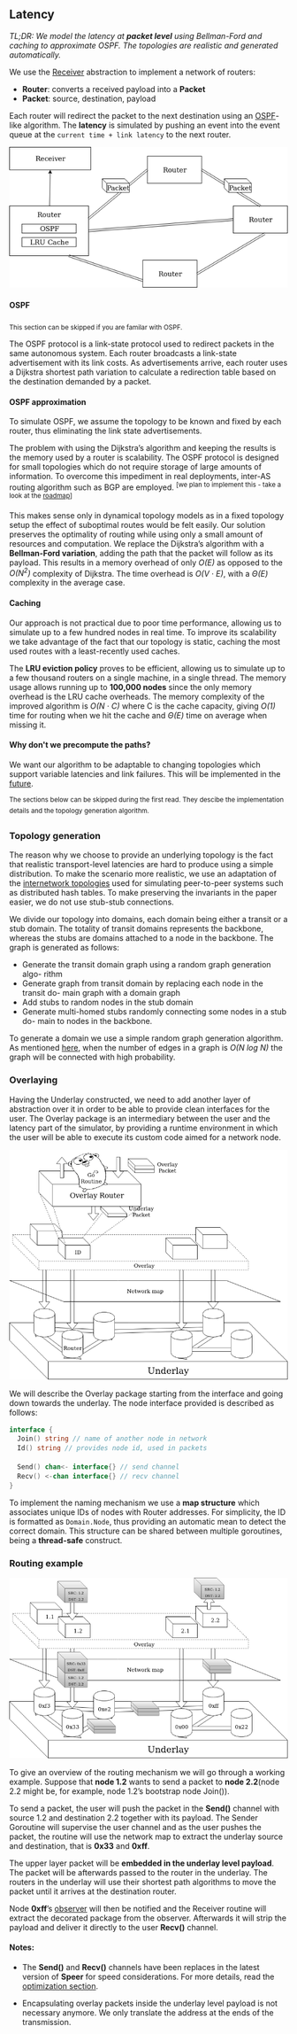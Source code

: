 ## Latency

*TL;DR: We model the latency at **packet level** using Bellman-Ford and caching to approximate OSPF. The topologies are realistic and generated automatically.*

We use the [Receiver](events.md) abstraction to implement a network of routers:
- **Router**: converts a received payload into a **Packet**
- **Packet**: source, destination, payload

Each router will redirect the packet to the next destination using an [OSPF](https://ro.wikipedia.org/wiki/OSPF)-like algorithm. The **latency** is simulated by pushing an event into the event queue at the `current time + link latency` to the next router.

![ ](pics/underlay.png)  

#### OSPF

<sub> This section can be skipped if you are familar with OSPF. </sub>

The OSPF protocol is a link-state protocol used to redirect packets in the same autonomous system. Each router broadcasts a link-state advertisement with its link costs. As advertisements arrive, each router uses a Dijkstra shortest path variation to calculate a redirection table based on the destination demanded by a packet.

#### OSPF approximation

To simulate OSPF, we assume the topology to be known and fixed by each router, thus eliminating the link state advertisements.

The problem with using the Dijkstra’s algorithm and keeping the results is the memory used by a router is scalability. The OSPF protocol is designed for small topologies which do not require storage of large amounts of information. To overcome this impediment in real deployments, inter-AS routing algorithm such as BGP are employed. <sup> [we plan to implement this - take a look at the [roadmap](roadmap.md)] </sup>

This makes sense only in dynamical topology models as in a fixed topology setup the effect of suboptimal routes would be felt easily. Our solution preserves the optimality of routing while using only a small amount of resources and computation. We replace the Dijkstra’s algorithm with a **Bellman-Ford variation**, adding the path that the packet will follow as its payload. This results in a memory overhead of only *O(E)* as opposed
to the *O(N<sup>2</sup>)* complexity of Dijkstra. The time overhead is *O(V · E)*, with a *Θ(E)* complexity in the average case.

#### Caching

Our approach is not practical due to poor time performance, allowing us to simulate up to a few hundred nodes in real time. To improve its scalability we take advantage of the fact that our topology is static, caching the most used routes with a least-recently used caches.

The **LRU eviction policy** proves to be efficient, allowing us to simulate up to a few thousand routers on a single machine, in a single thread. The
memory usage allows running up to **100,000 nodes** since the only memory overhead is the LRU cache overheads. The memory complexity of the improved algorithm is *O(N · C)* where C is the cache capacity, giving *O(1)* time for routing when we hit the cache and *Θ(E)* time on average when missing it.

#### Why don't we precompute the paths?

We want our algorithm to be adaptable to changing topologies which support variable latencies and link failures. This will be implemented in the [future](roadmap.md).  

<sup>The sections below can be skipped during the first read. They descibe the implementation details and the topology generation algorithm. </sup>

### Topology generation

The reason why we choose to provide an underlying topology is the fact that realistic transport-level latencies are hard to produce using a simple distribution. To make the scenario more realistic, we use an adaptation of the [internetwork topologies](https://ieeexplore.ieee.org/document/493353) used for simulating peer-to-peer systems such as distributed hash tables. To make preserving the invariants in the paper easier, we do not use stub-stub connections.

We divide our topology into domains, each domain being either a transit or a stub domain. The totality of transit domains represents the backbone, whereas the stubs are domains attached to a node in the backbone. The graph is generated as follows:
- Generate the transit domain graph using a random graph generation algo-
rithm
- Generate graph from transit domain by replacing each node in the transit do-
main graph with a domain graph
- Add stubs to random nodes in the stub domain
- Generate multi-homed stubs randomly connecting some nodes in a stub do-
main to nodes in the backbone.

To generate a domain we use a simple random graph generation algorithm. As
mentioned [here](http://economics.mit.edu/files/4622), when the number of edges in a graph is *O(N log N)* the graph will be connected with high probability.

### Overlaying

Having the Underlay constructed, we need to add another layer of abstraction over
it in order to be able to provide clean interfaces for the user. The Overlay package is
an intermediary between the user and the latency part of the simulator, by providing
a runtime environment in which the user will be able to execute its custom code
aimed for a network node.

![ ](pics/overlay.png)

We will describe the Overlay package starting from the interface and going down
towards the underlay. The node interface provided is described as follows:
```go
interface {
  Join() string // name of another node in network
  Id() string // provides node id, used in packets

  Send() chan<- interface{} // send channel
  Recv() <-chan interface{} // recv channel
}
```

To implement the naming mechanism we use a **map structure** which associates
unique IDs of nodes with Router addresses. For simplicity, the ID is formatted as
`Domain.Node`, thus providing an automatic mean to detect the correct domain. This structure can be shared between multiple goroutines, being a **thread-safe** construct.

### Routing example

![ ](pics/example.png)

To give an overview of the routing mechanism we will go through a working example. Suppose that **node 1.2** wants to send a packet to **node 2.2**(node 2.2 might be, for example, node 1.2’s bootstrap node Join()).

To send a packet, the user will push the packet in the **Send()** channel with source 1.2 and destination 2.2 together with its payload. The Sender Goroutine will supervise the user channel and as the user pushes the packet, the routine will use the network map to extract the underlay source and destination, that is **0x33** and **0xff**.

The upper layer packet will be **embedded in the underlay level payload**. The packet will be afterwards passed to the router in the underlay. The routers in the underlay will use their shortest path algorithms to move the packet until it arrives at the destination router.

Node **0xff**’s [observer](events.md) will then be notified and the
Receiver routine will extract the decorated package from the observer. Afterwards it will strip the payload and deliver it directly to the user **Recv()** channel.

#### Notes:

- The **Send()** and **Recv()** channels have been replaces in the latest version of **Speer** for speed considerations. For more details, read the [optimization section](optimizations.md).

- Encapsulating overlay packets inside the underlay level payload is not necessary anymore. We only translate the address at the ends of the transmission.
